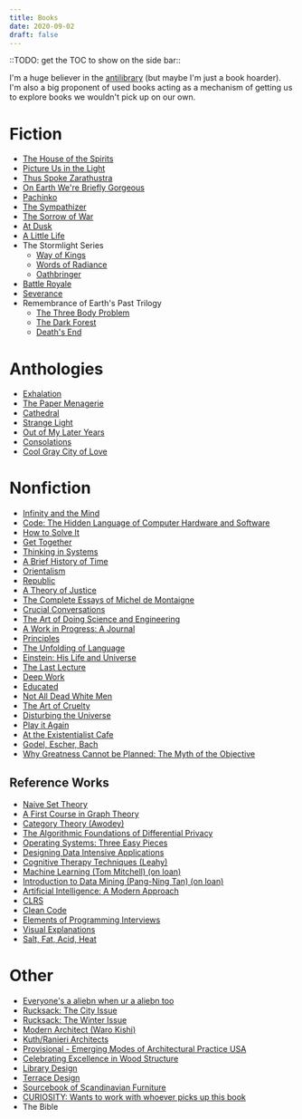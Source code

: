 ```yaml
---
title: Books
date: 2020-09-02
draft: false
---
```

::TODO: get the TOC to show on the side bar::

I'm a huge believer in the [antilibrary](https://fs.blog/2013/06/the-antilibrary/) (but maybe I'm just a book hoarder).
I'm also a big proponent of used books acting as a mechanism of getting us to explore books we wouldn't pick up on our own.

# Fiction
- [The House of the Spirits](https://www.amazon.com/House-Spirits-Novel-Isabel-Allende/dp/1501117017)
- [Picture Us in the Light](https://www.amazon.com/Picture-Light-Kelly-Loy-Gilbert/dp/1484734114/ref=sr_1_1?dchild=1&keywords=picture+us+in+the+light&qid=1599259028&s=books&sr=1-1)
- [Thus Spoke Zarathustra](https://www.amazon.com/Thus-Spoke-Zarathustra-Everyone-Classics/dp/0140441182/ref=sr_1_3?crid=1OXWU71Q3XR0J&dchild=1&keywords=thus+spoke+zarathustra&qid=1599259382&s=books&sprefix=thus+spoke+%2Cstripbooks%2C206&sr=1-3)
- [On Earth We're Briefly Gorgeous](https://www.amazon.com/Earth-Were-Briefly-Gorgeous-Novel/dp/0525562028/ref=sr_1_1?crid=3NX7Q0B5HCD0G&dchild=1&keywords=on+earth+we%27re+briefly+gorgeous&qid=1599259402&s=books&sprefix=on+earth+we%27re+briefly%2Cstripbooks%2C200&sr=1-1)
- [Pachinko](https://www.amazon.com/Pachinko-National-Book-Award-Finalist/dp/1455563927/ref=sr_1_1?crid=17J677VR9O2OY&dchild=1&keywords=pachinko&qid=1599259412&s=books&sprefix=pachinko%2Cstripbooks%2C215&sr=1-1)
- [The Sympathizer](https://www.amazon.com/Sympathizer-Novel-Pulitzer-Prize-Fiction/dp/0802124941/ref=sr_1_1?crid=2I3KH2WGK58YZ&dchild=1&keywords=the+sympathizer+by+viet+thanh+nguyen+paperback&qid=1599259421&s=books&sprefix=the+sympathizer%2Cstripbooks%2C215&sr=1-1)
- [The Sorrow of War](https://www.amazon.com/Sorrow-War-Novel-North-Vietnam/dp/1573225436/ref=sr_1_1?dchild=1&keywords=the+sorrow+of+war&qid=1599259432&s=books&sr=1-1)
- [At Dusk](https://www.amazon.com/At-Dusk-Hwang-Sok-yong/dp/1947534661/ref=sr_1_1?dchild=1&keywords=at+dusk&qid=1599259439&s=books&sr=1-1)
- [A Little Life](https://www.amazon.com/Little-Life-Novel-Hanya-Yanagihara-ebook/dp/B00N6PCZO0/ref=sr_1_1?dchild=1&keywords=a+little+life&qid=1599259454&s=books&sr=1-1)
- The Stormlight Series
  - [Way of Kings](https://www.amazon.com/The-Way-of-Kings-audiobook/dp/B0041JKFJW/ref=sr_1_2?dchild=1&keywords=way+of+kings&qid=1599259462&s=books&sr=1-2)
  - [Words of Radiance](https://www.amazon.com/Words-of-Radiance-audiobook/dp/B00HWDEFMW/ref=sr_1_1?dchild=1&keywords=words+of+radiance&qid=1599259478&s=books&sr=1-1)
  - [Oathbringer](https://www.amazon.com/Oathbringer-Brandon-Sanderson-audiobook/dp/B071V7W5S1/ref=sr_1_1?dchild=1&keywords=oathbringer&qid=1599259496&s=books&sr=1-1)
- [Battle Royale](https://www.amazon.com/Battle-Royale-Novel-Koushun-Takami/dp/1421527723/ref=sr_1_5?keywords=battle+royale&qid=1599259512&sr=8-5)
- [Severance](https://www.amazon.com/Severance-Novel-Ling-Ma/dp/1250214998/ref=sr_1_1?dchild=1&keywords=severance&qid=1599259528&sr=8-1)
- Remembrance of Earth's Past Trilogy
  - [The Three Body Problem](https://www.amazon.com/Three-Body-Problem-Cixin-Liu/dp/0765382032/ref=sr_1_1?dchild=1&keywords=three+body+problem&qid=1599259537&sr=8-1)
  - [The Dark Forest](https://www.amazon.com/Dark-Forest-Remembrance-Earths-Past/dp/0765386690/ref=sr_1_1?dchild=1&keywords=the+dark+forest&qid=1599259546&sr=8-1)
  - [Death's End](https://www.amazon.com/Deaths-End-Remembrance-Earths-Past/dp/0765386631/ref=pd_bxgy_img_2/132-7788688-1435025?_encoding=UTF8&pd_rd_i=0765386631&pd_rd_r=b9dd9f81-e295-432f-a071-da73058cea48&pd_rd_w=gMA6w&pd_rd_wg=W3jVu&pf_rd_p=ce6c479b-ef53-49a6-845b-bbbf35c28dd3&pf_rd_r=QHD0NMME8FC0XVRZZCXH&psc=1&refRID=QHD0NMME8FC0XVRZZCXH)

# Anthologies
- [Exhalation](https://www.amazon.com/Exhalation-Ted-Chiang/dp/1101972084/ref=sr_1_1?dchild=1&keywords=exhalation&qid=1599259599&s=books&sr=1-1)
- [The Paper Menagerie](https://www.amazon.com/Paper-Menagerie-Other-Stories/dp/148142436X/ref=sr_1_1?dchild=1&keywords=paper+menagerie&qid=1599259628&s=books&sr=1-1)
- [Cathedral](https://www.amazon.com/Cathedral-Raymond-Carver/dp/0679723692/ref=sr_1_1?dchild=1&keywords=cathedral+carver&qid=1599259641&s=books&sr=1-1)
- [Strange Light](https://www.amazon.com/Strange-Light-Derrick-Brown/dp/1935904655/ref=sr_1_1?dchild=1&keywords=derrick+brown+strange+light&qid=1599259659&s=books&sr=1-1)
- [Out of My Later Years](https://www.amazon.com/Albert-Einstein-Later-Years-Through-dp-0785820450/dp/0785820450/ref=mt_other?_encoding=UTF8&me=&qid=1599259677)
- [Consolations](https://www.amazon.com/Consolations-Nourishment-Underlying-Meaning-Everyday/dp/1932887342/ref=sr_1_1?dchild=1&keywords=consolations&qid=1599259703&s=books&sr=1-1)
- [Cool Gray City of Love](https://www.amazon.com/Cool-Gray-City-Love-Francisco/dp/1620401266/ref=sr_1_1?dchild=1&keywords=cool+gray+city+of+love&qid=1599259714&s=books&sr=1-1)

# Nonfiction
- [Infinity and the Mind](https://www.amazon.com/Infinity-Mind-Philosophy-Infinite-Princeton/dp/0691191387/ref=sr_1_1?dchild=1&keywords=infinity+and+the+mind&qid=1599259822&s=books&sr=1-1)
- [Code: The Hidden Language of Computer Hardware and Software](https://www.amazon.com/Code-Language-Computer-Hardware-Software/dp/0735611319/ref=sr_1_1?dchild=1&keywords=code&qid=1599259833&s=books&sr=1-1)
- [How to Solve It](https://www.amazon.com/How-Solve-Mathematical-Princeton-Science/dp/069116407X/ref=sr_1_1?dchild=1&keywords=how+to+solve+it&qid=1599259878&s=books&sr=1-1)
- [Get Together](https://www.amazon.com/Get-Together-build-community-people/dp/1732265194/ref=sr_1_2?dchild=1&keywords=get+together&qid=1599259885&s=books&sr=1-2)
- [Thinking in Systems](https://www.amazon.com/Thinking-Systems-Donella-H-Meadows/dp/1603580557/ref=sr_1_3?dchild=1&keywords=thinking+in+systems&qid=1599259893&s=books&sr=1-3)
- [A Brief History of Time](https://www.amazon.com/Brief-History-Time-Stephen-Hawking/dp/0553380168/ref=sr_1_1?dchild=1&keywords=a+brief+history+of+time&qid=1599259903&s=books&sr=1-1)
- [Orientalism](https://www.amazon.com/Orientalism-Edward-W-Said/dp/039474067X/ref=sr_1_1?dchild=1&keywords=orientalism&qid=1599259911&s=books&sr=1-1)
- [Republic](https://www.amazon.com/Republic-Hackett-Classics-Plato/dp/0872201368/ref=sr_1_3?dchild=1&keywords=republic&qid=1599259920&s=books&sr=1-3)
- [A Theory of Justice](https://www.amazon.com/Theory-Justice-John-Rawls/dp/0674000781/ref=sr_1_1?dchild=1&keywords=a+theory+of+justice&qid=1599259931&s=books&sr=1-1)
- [The Complete Essays of Michel de Montaigne](https://www.amazon.com/Michel-Montaigne-Complete-Penguin-Classics/dp/0140446044/ref=sr_1_2?dchild=1&keywords=montaigne+essays&qid=1599259940&s=books&sr=1-2)
- [Crucial Conversations](https://www.amazon.com/Crucial-Conversations-Talking-Stakes-Second/dp/0071771328/ref=sr_1_1?dchild=1&keywords=crucial+conversations&qid=1599259955&s=books&sr=1-1)
- [The Art of Doing Science and Engineering](https://www.amazon.com/Art-Doing-Science-Engineering-Learning/dp/1732265178/ref=sr_1_1?crid=1DS6R69SGH7ZZ&dchild=1&keywords=art+of+doing+science+and+engineering&qid=1599259967&s=books&sprefix=art+of+doing+scien%2Cstripbooks%2C209&sr=1-1)
- [A Work in Progress: A Journal](https://www.amazon.com/Work-Progress-Journal-Ren%C3%A9-Redzepi/dp/0714877549/ref=sr_1_2?dchild=1&keywords=a+work+in+progress+redzepi&qid=1599260005&s=books&sr=1-2)
- [Principles](https://www.amazon.com/Principles-Life-Work-Ray-Dalio/dp/1501124021/ref=sr_1_2?dchild=1&keywords=principles&qid=1599260021&s=books&sr=1-2)
- [The Unfolding of Language](https://www.amazon.com/Unfolding-Language-Evolutionary-Mankinds-Invention/dp/0805080120/ref=sr_1_1?dchild=1&keywords=the+unfolding+of+language&qid=1599260034&s=books&sr=1-1)
- [Einstein: His Life and Universe](Isaacson/dp/0743264746/ref=sr_1_3?dchild=1&keywords=einstein&qid=1599260043&s=books&sr=1-3)
- [The Last Lecture](https://www.amazon.com/Last-Lecture-Randy-Pausch/dp/1401323251/ref=sr_1_1?dchild=1&keywords=the+last+lecture&qid=1599260056&s=books&sr=1-1)
- [Deep Work](https://www.amazon.com/Deep-Work-Focused-Success-Distracted/dp/1455586692/ref=sr_1_1?dchild=1&keywords=deep+work&qid=1599260066&s=books&sr=1-1)
- [Educated](https://www.amazon.com/Educated-Memoir-Tara-Westover/dp/0399590501/ref=sr_1_1?dchild=1&keywords=educated&qid=1599260074&s=books&sr=1-1)
- [Not All Dead White Men](https://www.amazon.com/Not-All-Dead-White-Men/dp/067424141X/ref=sr_1_1?crid=2RD6ZKA5LSNC1&dchild=1&keywords=not+all+dead+white+men&qid=1599260083&s=books&sprefix=not+all+dead%2Cstripbooks%2C204&sr=1-1)
- [The Art of Cruelty](https://www.amazon.com/Art-Cruelty-Reckoning-Maggie-Nelson/dp/0393343146/ref=sr_1_1?dchild=1&keywords=the+art+of+cruelty&qid=1599260095&s=books&sr=1-1)
- [Disturbing the Universe](https://www.amazon.com/Disturbing-Universe-Sloan-Foundation-Science/dp/0465016774/ref=sr_1_1?dchild=1&keywords=disturbing+the+universe&qid=1599260108&s=books&sr=1-1)
- [Play it Again](https://www.amazon.com/Play-Again-Amateur-Against-Impossible/dp/0374232911/ref=sr_1_1?dchild=1&keywords=play+it+again&qid=1599260123&s=books&sr=1-1)
- [At the Existentialist Cafe](https://www.amazon.com/Existentialist-Caf%C3%A9-Cocktails-Jean-Paul-Merleau-Ponty/dp/1590518896/ref=sr_1_1?crid=1W7FIYTY6CQ3N&dchild=1&keywords=at+the+existentialist+cafe+by+sarah+bakewell&qid=1599260135&s=books&sprefix=at+the+exi%2Cstripbooks%2C211&sr=1-1)
- [Godel, Escher, Bach](https://www.amazon.com/G%C3%B6del-Escher-Bach-Eternal-Golden/dp/0465026567/ref=sr_1_1?crid=5U30JP4KQW8P&dchild=1&keywords=godel+escher+bach&qid=1599260145&s=books&sprefix=godel%2Cstripbooks%2C453&sr=1-1)
- [Why Greatness Cannot be Planned: The Myth of the Objective](https://www.amazon.com/Why-Greatness-Cannot-Planned-Objective/dp/3319155237/ref=sr_1_1?crid=1GGEMFGA1QNQ1&dchild=1&keywords=why+greatness+cannot+be+planned&qid=1599260155&s=books&sprefix=why+greaatn%2Cstripbooks%2C207&sr=1-1)

## Reference Works
- [Naive Set Theory]()
- [A First Course in Graph Theory]()
- [Category Theory (Awodey)]()
- [The Algorithmic Foundations of Differential Privacy]()
- [Operating Systems: Three Easy Pieces]()
- [Designing Data Intensive Applications]()
- [Cognitive Therapy Techniques (Leahy)]()
- [Machine Learning (Tom Mitchell) (on loan)]()
- [Introduction to Data Mining (Pang-Ning Tan) (on loan)]()
- [Artificial Intelligence: A Modern Approach]()
- [CLRS]()
- [Clean Code]()
- [Elements of Programming Interviews]()
- [Visual Explanations]()
- [Salt, Fat, Acid, Heat]()

# Other
- [Everyone's a aliebn when ur a aliebn too]()
- [Rucksack: The City Issue]()
- [Rucksack: The Winter Issue]()
- [Modern Architect (Waro Kishi)]()
- [Kuth/Ranieri Architects]()
- [Provisional - Emerging Modes of Architectural Practice USA]()
- [Celebrating Excellence in Wood Structure]()
- [Library Design]()
- [Terrace Design]()
- [Sourcebook of Scandinavian Furniture]()
- [CURIOSITY: Wants to work with whoever picks up this book](https://bookofdays-shop.com/?pid=77769260)
- The Bible
